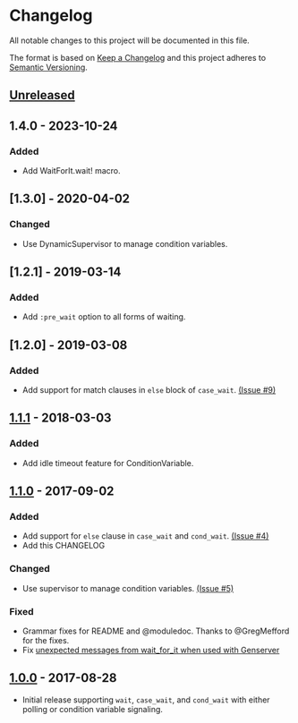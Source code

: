 # Changelog
All notable changes to this project will be documented in this file.

The format is based on [Keep a Changelog](http://keepachangelog.com/en/1.0.0/)
and this project adheres to [Semantic Versioning](http://semver.org/spec/v2.0.0.html).

## [Unreleased]

## 1.4.0 - 2023-10-24
### Added
- Add WaitForIt.wait! macro.

## [1.3.0] - 2020-04-02
### Changed
- Use DynamicSupervisor to manage condition variables.

## [1.2.1] - 2019-03-14
### Added
- Add `:pre_wait` option to all forms of waiting.

## [1.2.0] - 2019-03-08
### Added
- Add support for match clauses in `else` block of `case_wait`. [(Issue #9)](https://github.com/jvoegele/wait_for_it/issues/9)

## [1.1.1] - 2018-03-03
### Added
- Add idle timeout feature for ConditionVariable.

## [1.1.0] - 2017-09-02
### Added
- Add support for `else` clause in `case_wait` and `cond_wait`. [(Issue #4)](https://github.com/jvoegele/wait_for_it/issues/4)
- Add this CHANGELOG

### Changed
- Use supervisor to manage condition variables. [(Issue #5)](https://github.com/jvoegele/wait_for_it/issues/5)

### Fixed
- Grammar fixes for README and @moduledoc. Thanks to @GregMefford for the fixes.
- Fix [unexpected messages from wait_for_it when used with Genserver](https://github.com/jvoegele/wait_for_it/issues/3)

## [1.0.0] - 2017-08-28
- Initial release supporting `wait`, `case_wait`, and `cond_wait` with either polling or condition variable signaling.

[Unreleased]: https://github.com/jvoegele/wait_for_it/compare/v1.1.0...HEAD
[1.1.1]: https://github.com/jvoegele/wait_for_it/compare/v1.1.0...v1.1.1
[1.1.0]: https://github.com/jvoegele/wait_for_it/compare/v1.0.0...v1.1.0
[1.0.0]: https://github.com/jvoegele/wait_for_it/compare/init...v1.0.0
